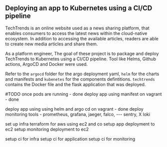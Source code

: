 ## Deploying an app to Kubernetes using a CI/CD pipeline 
TechTrends is an online website used as a news sharing platform, that enables consumers to access the latest news within the cloud-native ecosystem. In addition to accessing the available articles, readers are able to create new media articles and share them.

As a platform engineer, The goal of these project is to package and deploy TechTrends to Kubernetes using a CI/CD pipeline.
Tool like Helms, Github actions, ArgoCD and Docker were used.

Refer to the `argocd` folder for the argo deployment yaml, ``helm`` for the charts and manifests and ``kubenetes`` for the components defintitions. ``techtrends`` contains the Docker file and the flask application that was deployed.


#TODO
once pods are running - done
deploy app using manifest on vagrant - done

deploy app using using helm and argo cd on vagrant - done
deploy monitoring tools - prometheus, grafana, jaeger, falco, --- sentry, X loki

set up infra terraform for aws using ec2 and co
setup app deployment to ec2
setup monitoring deployment to ec2

setup ci for infra
setup ci for application
setup ci for monitoring
